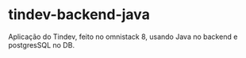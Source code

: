 # tindev-backend-java
Aplicação do Tindev, feito no omnistack 8, usando Java no backend e postgresSQL no DB. 
